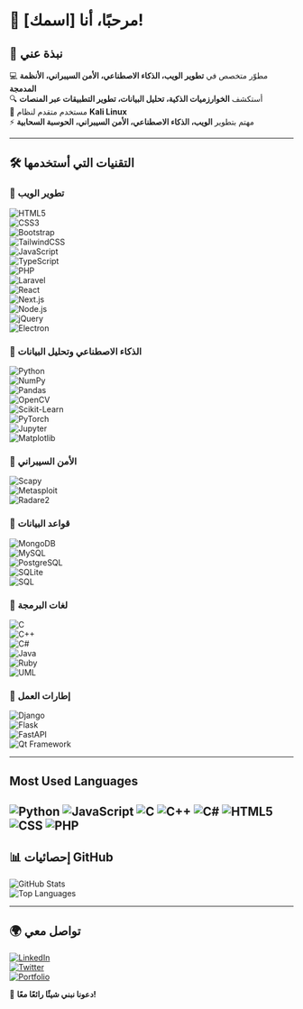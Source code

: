 # 👋 مرحبًا، أنا [اسمك]!

## 🚀 نبذة عني
💻 مطوّر متخصص في **تطوير الويب، الذكاء الاصطناعي، الأمن السيبراني، الأنظمة المدمجة**  
🔍 أستكشف **الخوارزميات الذكية، تحليل البيانات، تطوير التطبيقات عبر المنصات**  
🐧 مستخدم متقدم لنظام **Kali Linux**  
⚡ مهتم بتطوير **الويب، الذكاء الاصطناعي، الأمن السيبراني، الحوسبة السحابية**  

---

## 🛠 التقنيات التي أستخدمها  

### 🔹 **تطوير الويب**  
![HTML5](https://img.shields.io/badge/HTML5-E34F26?style=for-the-badge&logo=html5&logoColor=white)  
![CSS3](https://img.shields.io/badge/CSS3-1572B6?style=for-the-badge&logo=css3&logoColor=white)  
![Bootstrap](https://img.shields.io/badge/Bootstrap-7952B3?style=for-the-badge&logo=bootstrap&logoColor=white)  
![TailwindCSS](https://img.shields.io/badge/TailwindCSS-38B2AC?style=for-the-badge&logo=tailwindcss)  
![JavaScript](https://img.shields.io/badge/JavaScript-F7DF1E?style=for-the-badge&logo=javascript&logoColor=black)  
![TypeScript](https://img.shields.io/badge/TypeScript-3178C6?style=for-the-badge&logo=typescript&logoColor=white)  
![PHP](https://img.shields.io/badge/PHP-777BB4?style=for-the-badge&logo=php&logoColor=white)  
![Laravel](https://img.shields.io/badge/Laravel-FF2D20?style=for-the-badge&logo=laravel&logoColor=white)  
![React](https://img.shields.io/badge/React-61DAFB?style=for-the-badge&logo=react)  
![Next.js](https://img.shields.io/badge/Next.js-000?style=for-the-badge&logo=nextdotjs)  
![Node.js](https://img.shields.io/badge/Node.js-339933?style=for-the-badge&logo=node.js&logoColor=white)  
![jQuery](https://img.shields.io/badge/jQuery-0769AD?style=for-the-badge&logo=jquery&logoColor=white)  
![Electron](https://img.shields.io/badge/Electron-47848F?style=for-the-badge&logo=electron&logoColor=white)  

### 🔹 **الذكاء الاصطناعي وتحليل البيانات**  
![Python](https://img.shields.io/badge/Python-3776AB?style=for-the-badge&logo=python&logoColor=white)  
![NumPy](https://img.shields.io/badge/NumPy-013243?style=for-the-badge&logo=numpy&logoColor=white)  
![Pandas](https://img.shields.io/badge/Pandas-150458?style=for-the-badge&logo=pandas&logoColor=white)  
![OpenCV](https://img.shields.io/badge/OpenCV-5C3EE8?style=for-the-badge&logo=opencv&logoColor=white)  
![Scikit-Learn](https://img.shields.io/badge/Scikit%20Learn-F7931E?style=for-the-badge&logo=scikitlearn&logoColor=white)  
![PyTorch](https://img.shields.io/badge/PyTorch-EE4C2C?style=for-the-badge&logo=pytorch&logoColor=white)  
![Jupyter](https://img.shields.io/badge/Jupyter-F37626?style=for-the-badge&logo=jupyter&logoColor=white)  
![Matplotlib](https://img.shields.io/badge/Matplotlib-11557C?style=for-the-badge&logo=python&logoColor=white)  

### 🔹 **الأمن السيبراني**  
![Scapy](https://img.shields.io/badge/Scapy-333333?style=for-the-badge&logo=python&logoColor=white)  
![Metasploit](https://img.shields.io/badge/Metasploit-0084FF?style=for-the-badge&logo=kalilinux&logoColor=white)  
![Radare2](https://img.shields.io/badge/Radare2-5C3EE8?style=for-the-badge&logo=kalilinux&logoColor=white)  

### 🔹 **قواعد البيانات**  
![MongoDB](https://img.shields.io/badge/MongoDB-4EA94B?style=for-the-badge&logo=mongodb&logoColor=white)  
![MySQL](https://img.shields.io/badge/MySQL-4479A1?style=for-the-badge&logo=mysql&logoColor=white)  
![PostgreSQL](https://img.shields.io/badge/PostgreSQL-336791?style=for-the-badge&logo=postgresql&logoColor=white)  
![SQLite](https://img.shields.io/badge/SQLite-003B57?style=for-the-badge&logo=sqlite&logoColor=white)  
![SQL](https://img.shields.io/badge/SQL-4479A1?style=for-the-badge&logo=database&logoColor=white)  

### 🔹 **لغات البرمجة**  
![C](https://img.shields.io/badge/C-00599C?style=for-the-badge&logo=c&logoColor=white)  
![C++](https://img.shields.io/badge/C++-00599C?style=for-the-badge&logo=c%2B%2B&logoColor=white)  
![C#](https://img.shields.io/badge/C%23-239120?style=for-the-badge&logo=c-sharp&logoColor=white)  
![Java](https://img.shields.io/badge/Java-007396?style=for-the-badge&logo=java&logoColor=white)  
![Ruby](https://img.shields.io/badge/Ruby-CC342D?style=for-the-badge&logo=ruby&logoColor=white)  
![UML](https://img.shields.io/badge/UML-02569B?style=for-the-badge&logoColor=white)  

### 🔹 **إطارات العمل**  
![Django](https://img.shields.io/badge/Django-092E20?style=for-the-badge&logo=django&logoColor=white)  
![Flask](https://img.shields.io/badge/Flask-000000?style=for-the-badge&logo=flask&logoColor=white)  
![FastAPI](https://img.shields.io/badge/FastAPI-009688?style=for-the-badge&logo=fastapi&logoColor=white)  
![Qt Framework](https://img.shields.io/badge/Qt-41CD52?style=for-the-badge&logo=qt&logoColor=white)  

---
## Most Used Languages

![Python](https://img.shields.io/badge/Python-100%25-blue?style=flat-square)
![JavaScript](https://img.shields.io/badge/JavaScript-100%25-yellow?style=flat-square)
![C](https://img.shields.io/badge/C-100%25-blue?style=flat-square)
![C++](https://img.shields.io/badge/C++-100%25-blue?style=flat-square)
![C#](https://img.shields.io/badge/C%23-100%25-purple?style=flat-square)
![HTML5](https://img.shields.io/badge/HTML5-100%25-orange?style=flat-square)
![CSS](https://img.shields.io/badge/CSS-100%25-blue?style=flat-square)
![PHP](https://img.shields.io/badge/PHP-90%25-purple?style=flat-square)
---
## 📊 إحصائيات GitHub  
![GitHub Stats](https://github-readme-stats.vercel.app/api?username=YourUsername&show_icons=true&theme=radical)  
![Top Languages](https://github-readme-stats.vercel.app/api/top-langs/?username=YourUsername&layout=compact&theme=radical)

---

## 🌍 تواصل معي  
[![LinkedIn](https://img.shields.io/badge/LinkedIn-0077B5?style=for-the-badge&logo=linkedin)](https://linkedin.com/in/YourProfile)  
[![Twitter](https://img.shields.io/badge/Twitter-1DA1F2?style=for-the-badge&logo=twitter)](https://twitter.com/YourHandle)  
[![Portfolio](https://img.shields.io/badge/Portfolio-FF5722?style=for-the-badge&logo=Google-Chrome)](https://yourportfolio.com)  

🚀 **دعونا نبني شيئًا رائعًا معًا!**
